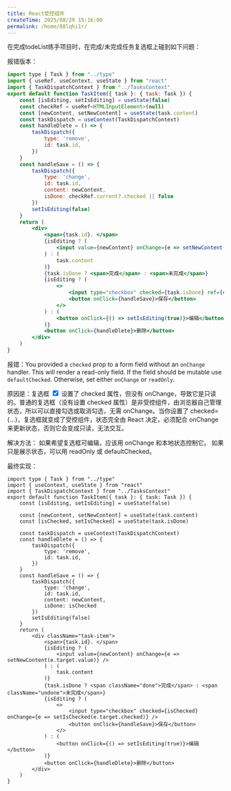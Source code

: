 ```yaml
---
title: React受控组件
createTime: 2025/08/29 15:16:00
permalink: /home/88lqhi1r/
---
```

在完成todeList练手项目时，在完成/未完成任务复选框上碰到如下问题：

报错版本：
```jsx
import type { Task } from "../type"
import { useRef, useContext, useState } from "react"
import { TaskDispatchContext } from "../TasksContext"
export default function TaskItem({ task }: { task: Task }) {
    const [isEditing, setIsEditing] = useState(false)
    const checkRef = useRef<HTMLInputElement>(null)
    const [newContent, setNewContent] = useState(task.content)
    const taskDispatch = useContext(TaskDispatchContext)
    const handleDlete = () => {
        taskDispatch({
            type: 'remove',
            id: task.id,
        })
    }
    const handleSave = () => {
        taskDispatch({
            type: 'change',
            id: task.id,
            content: newContent,
            isDone: checkRef.current?.checked || false
        })
        setIsEditing(false)
    }
    return (
        <div>
            <span>{task.id}. </span>
            {isEditing ? (
                <input value={newContent} onChange={e => setNewContent(e.target.value)} />
            ) : (
                task.content
            )}
            {task.isDone ? <span>完成</span> : <span>未完成</span>}
            {isEditing ? (
                <>
                    <input type="checkbox" checked={task.isDone} ref={checkRef} />
                    <button onClick={handleSave}>保存</button>
                </>
            ) : (
                <button onClick={() => setIsEditing(true)}>编辑</button>
            )}
            <button onClick={handleDlete}>删除</button>
        </div>
    )
}
```

报错：You provided a `checked` prop to a form field without an `onChange` handler. This will render a read-only field. If the field should be mutable use `defaultChecked`. Otherwise, set either `onChange` or `readOnly`.

原因是：复选框 <input type="checkbox" checked={task.isDone} ref={checkRef} /> 设置了 checked 属性，但没有 onChange，导致它是只读的。普通的复选框（没有设置 checked 属性）是非受控组件，由浏览器自己管理状态，所以可以直接勾选或取消勾选，无需 onChange。当你设置了 checked={...}，复选框就变成了受控组件，状态完全由 React 决定，必须配合 onChange 来更新状态，否则它会变成只读，无法交互。

解决方法：
如果希望复选框可编辑，应该用 onChange 和本地状态控制它。
如果只是展示状态，可以用 readOnly 或 defaultChecked。

最终实现：

```tsx
import type { Task } from "../type"
import { useContext, useState } from "react"
import { TaskDispatchContext } from "../TasksContext"
export default function TaskItem({ task }: { task: Task }) {
    const [isEditing, setIsEditing] = useState(false)

    const [newContent, setNewContent] = useState(task.content)
    const [isChecked, setIsChecked] = useState(task.isDone)

    const taskDispatch = useContext(TaskDispatchContext)
    const handleDlete = () => {
        taskDispatch({
            type: 'remove',
            id: task.id,
        })
    }
    const handleSave = () => {
        taskDispatch({
            type: 'change',
            id: task.id,
            content: newContent,
            isDone: isChecked
        })
        setIsEditing(false)
    }
    return (
        <div className="task-item">
            <span>{task.id}. </span>
            {isEditing ? (
                <input value={newContent} onChange={e => setNewContent(e.target.value)} />
            ) : (
                task.content
            )}
            {task.isDone ? <span className="done">完成</span> : <span className="undone">未完成</span>}
            {isEditing ? (
                <>
                    <input type="checkbox" checked={isChecked} onChange={e => setIsChecked(e.target.checked)} />
                    <button onClick={handleSave}>保存</button>
                </>
            ) : (
                <button onClick={() => setIsEditing(true)}>编辑</button>
            )}
            <button onClick={handleDlete}>删除</button>
        </div>
    )
}
```